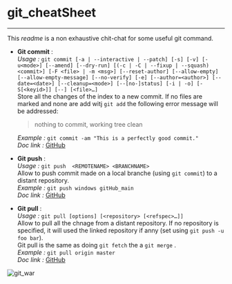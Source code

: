 # git_cheatSheet

***

This *readme* is a non exhaustive chit-chat for some useful git command.

* **Git commit** :  
    *Usage :* ```git commit [-a | --interactive | --patch] [-s] [-v] [-u<mode>] [--amend]
	   [--dry-run] [(-c | -C | --fixup | --squash) <commit>]
	   [-F <file> | -m <msg>] [--reset-author] [--allow-empty]
	   [--allow-empty-message] [--no-verify] [-e] [--author=<author>]
	   [--date=<date>] [--cleanup=<mode>] [--[no-]status]
	   [-i | -o] [-S[<keyid>]] [--] [<file>…​] ```  
    Store all the changes of the index to a new commit. If no files are marked and none are add witj ```git add``` the following error message will be addressed:  
    >nothing to commit, working tree clean  

    *Example :* ```git commit -am "This is a perfectly good commit."```  
    *Doc link :* [GitHub](https://git-scm.com/docs/git-commit)   

* **Git push** :  
    *Usage :* ```git push  <REMOTENAME> <BRANCHNAME> ```  
    Allow to push commit made on a local branche (using ```git commit```) to a distant repository.  
    *Example :* ```git push windows gitHub_main```  
    *Doc link :* [GitHub](https://git-scm.com/docs/git-push)  

* **Git pull** :  
    *Usage :* ```git pull [options] [<repository> [<refspec>…​]]```  
    Allow to pull all the chnage from a distant repository. If no repository is specified, it will used the linked repository if anny (set using ```git push -u foo bar```).  
    Git pull is the same as doing ```git fetch``` the a ```git merge``` .  
    *Example :* ```git pull origin master```  
    *Doc link :* [GitHub](https://git-scm.com/docs/git-pull)  

![git_war](https://i.pinimg.com/564x/fa/9b/ba/fa9bba627b338331730168e13b70b935.jpg)